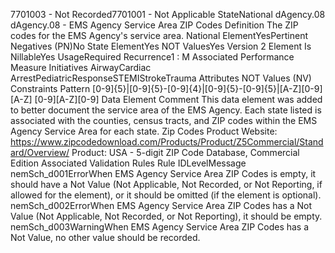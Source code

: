 

7701003 - Not Recorded7701001 - Not Applicable
StateNational
dAgency.08
dAgency.08 - EMS Agency Service Area ZIP Codes
Definition
The ZIP codes for the EMS Agency's service area.
National ElementYesPertinent Negatives (PN)No
State ElementYes
NOT ValuesYes
Version 2 Element
Is NillableYes
UsageRequired
Recurrence1 : M
Associated Performance Measure Initiatives
AirwayCardiac ArrestPediatricResponseSTEMIStrokeTrauma
Attributes
NOT Values (NV)
Constraints
Pattern
[0-9]{5}|[0-9]{5}-[0-9]{4}|[0-9]{5}-[0-9]{5}|[A-Z][0-9][A-Z] [0-9][A-Z][0-9]
Data Element Comment
This data element was added to better document the service area of the EMS Agency. Each state listed is associated with the
counties, census tracts, and ZIP codes within the EMS Agency Service Area for each state. 
Zip Codes Product Website:  https://www.zipcodedownload.com/Products/Product/Z5Commercial/Standard/Overview/
Product: USA - 5-digit ZIP Code Database, Commercial Edition
Associated Validation Rules
Rule IDLevelMessage
nemSch_d001ErrorWhen EMS Agency Service Area ZIP Codes is empty, it should have a Not Value (Not
Applicable, Not Recorded, or Not Reporting, if allowed for the element), or it should be omitted (if
the element is optional).
nemSch_d002ErrorWhen EMS Agency Service Area ZIP Codes has a Not Value (Not Applicable, Not Recorded, or
Not Reporting), it should be empty.
nemSch_d003WarningWhen EMS Agency Service Area ZIP Codes has a Not Value, no other value should be recorded.